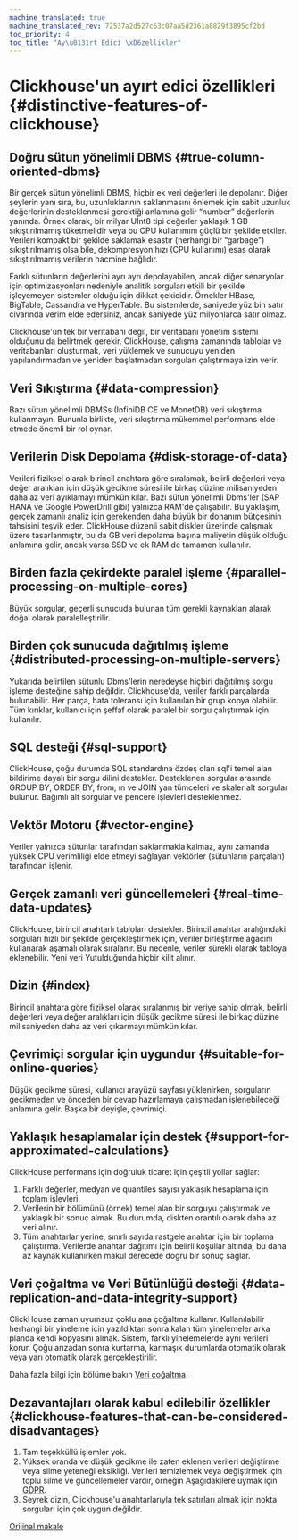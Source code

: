 ```yaml
---
machine_translated: true
machine_translated_rev: 72537a2d527c63c07aa5d2361a8829f3895cf2bd
toc_priority: 4
toc_title: "Ay\u0131rt Edici \xD6zellikler"
---
```


# Clickhouse'un ayırt edici özellikleri {#distinctive-features-of-clickhouse}

## Doğru sütun yönelimli DBMS {#true-column-oriented-dbms}

Bir gerçek sütun yönelimli DBMS, hiçbir ek veri değerleri ile depolanır. Diğer şeylerin yanı sıra, bu, uzunluklarının saklanmasını önlemek için sabit uzunluk değerlerinin desteklenmesi gerektiği anlamına gelir “number” değerlerin yanında. Örnek olarak, bir milyar Uİnt8 tipi değerler yaklaşık 1 GB sıkıştırılmamış tüketmelidir veya bu CPU kullanımını güçlü bir şekilde etkiler. Verileri kompakt bir şekilde saklamak esastır (herhangi bir “garbage”) sıkıştırılmamış olsa bile, dekompresyon hızı (CPU kullanımı) esas olarak sıkıştırılmamış verilerin hacmine bağlıdır.

Farklı sütunların değerlerini ayrı ayrı depolayabilen, ancak diğer senaryolar için optimizasyonları nedeniyle analitik sorguları etkili bir şekilde işleyemeyen sistemler olduğu için dikkat çekicidir. Örnekler HBase, BigTable, Cassandra ve HyperTable. Bu sistemlerde, saniyede yüz bin satır civarında verim elde edersiniz, ancak saniyede yüz milyonlarca satır olmaz.

Clickhouse'un tek bir veritabanı değil, bir veritabanı yönetim sistemi olduğunu da belirtmek gerekir. ClickHouse, çalışma zamanında tablolar ve veritabanları oluşturmak, veri yüklemek ve sunucuyu yeniden yapılandırmadan ve yeniden başlatmadan sorguları çalıştırmaya izin verir.

## Veri Sıkıştırma {#data-compression}

Bazı sütun yönelimli DBMSs (InfiniDB CE ve MonetDB) veri sıkıştırma kullanmayın. Bununla birlikte, veri sıkıştırma mükemmel performans elde etmede önemli bir rol oynar.

## Verilerin Disk Depolama {#disk-storage-of-data}

Verileri fiziksel olarak birincil anahtara göre sıralamak, belirli değerleri veya değer aralıkları için düşük gecikme süresi ile birkaç düzine milisaniyeden daha az veri ayıklamayı mümkün kılar. Bazı sütun yönelimli Dbms'ler (SAP HANA ve Google PowerDrill gibi) yalnızca RAM'de çalışabilir. Bu yaklaşım, gerçek zamanlı analiz için gerekenden daha büyük bir donanım bütçesinin tahsisini teşvik eder. ClickHouse düzenli sabit diskler üzerinde çalışmak üzere tasarlanmıştır, bu da GB veri depolama başına maliyetin düşük olduğu anlamına gelir, ancak varsa SSD ve ek RAM de tamamen kullanılır.

## Birden fazla çekirdekte paralel işleme {#parallel-processing-on-multiple-cores}

Büyük sorgular, geçerli sunucuda bulunan tüm gerekli kaynakları alarak doğal olarak paralelleştirilir.

## Birden çok sunucuda dağıtılmış işleme {#distributed-processing-on-multiple-servers}

Yukarıda belirtilen sütunlu Dbms'lerin neredeyse hiçbiri dağıtılmış sorgu işleme desteğine sahip değildir.
Clickhouse'da, veriler farklı parçalarda bulunabilir. Her parça, hata toleransı için kullanılan bir grup kopya olabilir. Tüm kırıklar, kullanıcı için şeffaf olarak paralel bir sorgu çalıştırmak için kullanılır.

## SQL desteği {#sql-support}

ClickHouse, çoğu durumda SQL standardına özdeş olan sql'i temel alan bildirime dayalı bir sorgu dilini destekler.
Desteklenen sorgular arasında GROUP BY, ORDER BY, from, ın ve JOIN yan tümceleri ve skaler alt sorgular bulunur.
Bağımlı alt sorgular ve pencere işlevleri desteklenmez.

## Vektör Motoru {#vector-engine}

Veriler yalnızca sütunlar tarafından saklanmakla kalmaz, aynı zamanda yüksek CPU verimliliği elde etmeyi sağlayan vektörler (sütunların parçaları) tarafından işlenir.

## Gerçek zamanlı veri güncellemeleri {#real-time-data-updates}

ClickHouse, birincil anahtarlı tabloları destekler. Birincil anahtar aralığındaki sorguları hızlı bir şekilde gerçekleştirmek için, veriler birleştirme ağacını kullanarak aşamalı olarak sıralanır. Bu nedenle, veriler sürekli olarak tabloya eklenebilir. Yeni veri Yutulduğunda hiçbir kilit alınır.

## Dizin {#index}

Birincil anahtara göre fiziksel olarak sıralanmış bir veriye sahip olmak, belirli değerleri veya değer aralıkları için düşük gecikme süresi ile birkaç düzine milisaniyeden daha az veri çıkarmayı mümkün kılar.

## Çevrimiçi sorgular için uygundur {#suitable-for-online-queries}

Düşük gecikme süresi, kullanıcı arayüzü sayfası yüklenirken, sorguların gecikmeden ve önceden bir cevap hazırlamaya çalışmadan işlenebileceği anlamına gelir. Başka bir deyişle, çevrimiçi.

## Yaklaşık hesaplamalar için destek {#support-for-approximated-calculations}

ClickHouse performans için doğruluk ticaret için çeşitli yollar sağlar:

1.  Farklı değerler, medyan ve quantiles sayısı yaklaşık hesaplama için toplam işlevleri.
2.  Verilerin bir bölümünü (örnek) temel alan bir sorguyu çalıştırmak ve yaklaşık bir sonuç almak. Bu durumda, diskten orantılı olarak daha az veri alınır.
3.  Tüm anahtarlar yerine, sınırlı sayıda rastgele anahtar için bir toplama çalıştırma. Verilerde anahtar dağıtımı için belirli koşullar altında, bu daha az kaynak kullanırken makul derecede doğru bir sonuç sağlar.

## Veri çoğaltma ve Veri Bütünlüğü desteği {#data-replication-and-data-integrity-support}

ClickHouse zaman uyumsuz çoklu ana çoğaltma kullanır. Kullanılabilir herhangi bir yineleme için yazıldıktan sonra kalan tüm yinelemeler arka planda kendi kopyasını almak. Sistem, farklı yinelemelerde aynı verileri korur. Çoğu arızadan sonra kurtarma, karmaşık durumlarda otomatik olarak veya yarı otomatik olarak gerçekleştirilir.

Daha fazla bilgi için bölüme bakın [Veri çoğaltma](../engines/table-engines/mergetree-family/replication.md).

## Dezavantajları olarak kabul edilebilir özellikler {#clickhouse-features-that-can-be-considered-disadvantages}

1.  Tam teşekküllü işlemler yok.
2.  Yüksek oranda ve düşük gecikme ile zaten eklenen verileri değiştirme veya silme yeteneği eksikliği. Verileri temizlemek veya değiştirmek için toplu silme ve güncellemeler vardır, örneğin Aşağıdakilere uymak için [GDPR](https://gdpr-info.eu).
3.  Seyrek dizin, Clickhouse'u anahtarlarıyla tek satırları almak için nokta sorguları için çok uygun değildir.

[Orijinal makale](https://clickhouse.tech/docs/en/introduction/distinctive_features/) <!--hide-->
